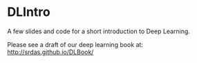# DLIntro

A few slides and code for a short introduction to Deep Learning. 

Please see a draft of our deep learning book at: http://srdas.github.io/DLBook/

